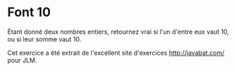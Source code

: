 # Font 10 #
Étant donné deux nombres entiers, retournez vrai si l'un d'entre eux vaut
10, ou si leur somme vaut 10.

Cet exercice a été extrait de l'excellent site d'exercices
http://javabat.com/ pour JLM.

